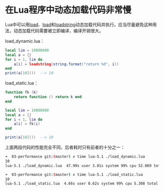 # 在Lua程序中动态加载代码非常慢

Lua中可以用[load](http://www.lua.org/manual/5.1/manual.html#pdf-load)、[load](http://www.lua.org/manual/5.1/manual.html#pdf-loadfile)和[loadstring](http://www.lua.org/manual/5.1/manual.html#pdf-loadstring)动态加载代码并执行。应当尽量避免这种用法，动态加载代码需要被立即编译，编译开销很大。

load_dynamic.lua：

```lua
local lim = 10000000
local a = {}
for i = 1, lim do
	a[i] = loadstring(string.format("return %d", i))
end
print(a[10]())  --> 10
```

load_static.lua：

```lua
function fk (k)
	return function () return k end
end

local lim = 10000000
local a = {}
for i = 1, lim do
	a[i] = fk(i)
end

print(a[10]())  --> 10
```

上面两段代码的性能完全不同，后者耗时只有前者的十分之一：

```bash
➜  03-performance git:(master) ✗ time lua-5.1 ./load_dynamic.lua
10
lua-5.1 ./load_dynamic.lua  47.99s user 3.81s system 99% cpu 52.069 total

➜  03-performance git:(master) ✗ time lua-5.1 ./load_static.lua
10
lua-5.1 ./load_static.lua  4.66s user 0.62s system 99% cpu 5.308 total
```

